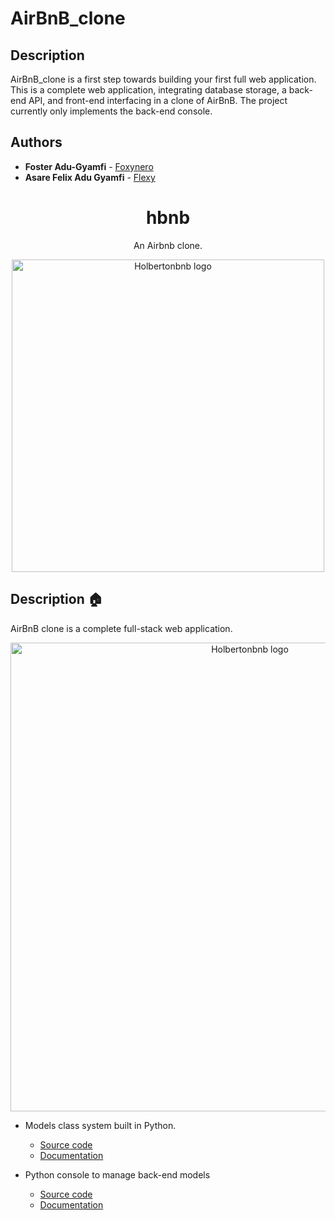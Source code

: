# AirBnB_clone

## Description

AirBnB_clone is a first step towards building your first full web application. This is a complete web application, integrating database storage, a back-end API, and front-end interfacing in a clone of AirBnB. The project currently only implements the back-end console.

## Authors

- **Foster Adu-Gyamfi** - [Foxynero](https://github.com/Foxynero/)
- **Asare Felix Adu Gyamfi** - [Flexy](https://github.com/flexywork327/)

<h1 align="center">hbnb</h1>
<p align="center">An Airbnb clone.</p>

<p align="center">
  <img src="https://github.com/bdbaraban/holbertonbnb/blob/master/assets/hbnb-logo.png"
       alt="Holbertonbnb logo"
       width="500"
  >
</p>

## Description :house:

AirBnB clone is a complete full-stack web application.

<p align="center">
  <img src="https://github.com/bdbaraban/holbertonbnb/blob/master/assets/hbnb-stack.png"
       alt="Holbertonbnb logo"
       width="750"
  >
</p>

- Models class system built in Python.

  - [Source code](./models)
  - [Documentation](./documentation/MODELS.md)

- Python console to manage back-end models

  - [Source code](./console.py)
  - [Documentation](./documentation/CONSOLE.md)
